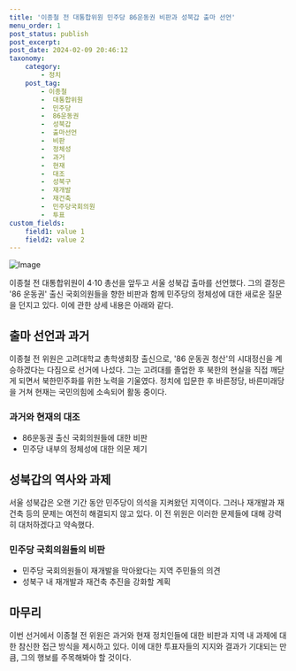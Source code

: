 ```yaml
---
title: '이종철 전 대통합위원 민주당 86운동권 비판과 성북갑 출마 선언'
menu_order: 1
post_status: publish
post_excerpt: 
post_date: 2024-02-09 20:46:12
taxonomy:
    category:
        - 정치
    post_tag:
        - 이종철
        -  대통합위원
        -  민주당
        -  86운동권
        -  성북갑
        -  출마선언
        -  비판
        -  정체성
        -  과거
        -  현재
        -  대조
        -  성북구
        -  재개발
        -  재건축
        -  민주당국회의원
        -  투표
custom_fields:
    field1: value 1
    field2: value 2
---
```


![Image](https://imgnews.pstatic.net/image/119/2024/02/09/0002798489_001_20240209164901194.jpeg?type=w647)

이종철 전 대통합위원이 4·10 총선을 앞두고 서울 성북갑 출마를 선언했다. 그의 결정은 '86 운동권' 출신 국회의원들을 향한 비판과 함께 민주당의 정체성에 대한 새로운 질문을 던지고 있다. 이에 관한 상세 내용은 아래와 같다.
## 출마 선언과 과거
이종철 전 위원은 고려대학교 총학생회장 출신으로, '86 운동권 청산'의 시대정신을 계승하겠다는 다짐으로 선거에 나섰다. 그는 고려대를 졸업한 후 북한의 현실을 직접 깨닫게 되면서 북한민주화를 위한 노력을 기울였다. 정치에 입문한 후 바른정당, 바른미래당을 거쳐 현재는 국민의힘에 소속되어 활동 중이다.
### 과거와 현재의 대조
- 86운동권 출신 국회의원들에 대한 비판
- 민주당 내부의 정체성에 대한 의문 제기
## 성북갑의 역사와 과제
서울 성북갑은 오랜 기간 동안 민주당이 의석을 지켜왔던 지역이다. 그러나 재개발과 재건축 등의 문제는 여전히 해결되지 않고 있다. 이 전 위원은 이러한 문제들에 대해 강력히 대처하겠다고 약속했다.
### 민주당 국회의원들의 비판
- 민주당 국회의원들이 재개발을 막아왔다는 지역 주민들의 의견
- 성북구 내 재개발과 재건축 추진을 강화할 계획
## 마무리
이번 선거에서 이종철 전 위원은 과거와 현재 정치인들에 대한 비판과 지역 내 과제에 대한 참신한 접근 방식을 제시하고 있다. 이에 대한 투표자들의 지지와 결과가 기대되는 만큼, 그의 행보를 주목해봐야 할 것이다.
